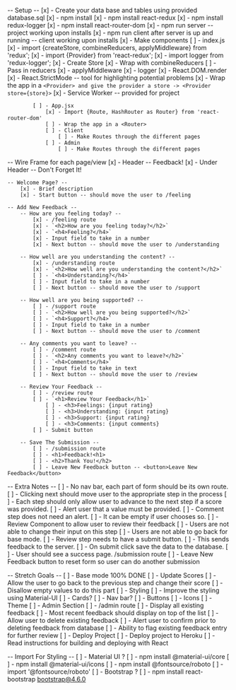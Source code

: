 -- Setup --
    [x] - Create your data base and tables using provided database.sql
    [x] - npm install
    [x] - npm install react-redux
    [x] - npm install redux-logger
    [x] - npm install react-router-dom
    [x] - npm run server -- project working upon installs
        [x] - npm run client after server is up and running -- client working upon installs
    [x] - Make components
        [ ] - index.js
            [x] - import {createStore, combineReducers, applyMiddleware} from 'redux';
            [x] - import {Provider} from 'react-redux';
            [x] - import logger from 'redux-logger';
            [x] - Create Store
                [x] - Wrap with combineReducers
                    [ ] - Pass in reducers
                [x] - applyMiddleware
                    [x] - logger
            [x] - React.DOM.render
                [x] - React.StrictMode -- tool for highlighting potential problems
                [x] - Wrap the app in a `<Provider> and give the provider a store -> <Provider store={store}>`
                [x] - Service Worker -- provided for project

            [ ] - App.jsx
                [x] - Import {Route, HashRouter as Router} from 'react-router-dom'
                [ ] - Wrap the app in a <Router>
                [ ] - Client
                    [ ] - Make Routes through the different pages
                [ ] - Admin
                    [ ] - Make Routes through the different pages

-- Wire Frame for each page/view
    [x] - Header -- Feedback!
        [x] - Under Header -- Don't Forget It!

    -- Welcome Page? --
        [x] - Brief description
        [x] - Start button -- should move the user to /feeling

    -- Add New Feedback --
        -- How are you feeling today? --
            [x] - /feeling route
            [x] - `<h2>How are you feeling today?</h2>`
            [x] - `<h4>Feeling?</h4>`
            [x] - Input field to take in a number
            [x] - Next button -- should move the user to /understanding

        -- How well are you understanding the content? --
            [x] - /understanding route
            [x] - `<h2>How well are you understanding the content?</h2>`
            [ ] - `<h4>Understanding?</h4>`
            [ ] - Input field to take in a number
            [ ] - Next button -- should move the user to /support

        -- How well are you being supported? --
            [ ] - /support route
            [ ] - `<h2>How well are you being supported?</h2>`
            [ ] - `<h4>Support?</h4>`
            [ ] - Input field to take in a number
            [ ] - Next button -- should move the user to /comment

        -- Any comments you want to leave? --
            [ ] - /comment route
            [ ] - `<h2>Any comments you want to leave?</h2>`
            [ ] - `<h4>Comments</h4>`
            [ ] - Input field to take in text
            [ ] - Next button -- should move the user to /review

        -- Review Your Feedback --
            [ ] - /review route
            [ ] - `<h1>Review Your Feedback</h1>`
                [ ] - <h3>Feelings: {input rating}
                [ ] - <h3>Understanding: {input rating}
                [ ] - <h3>Support: {input rating}
                [ ] - <h3>Comments: {input comments}
            [ ] - Submit button

        -- Save The Submission --
            [ ] - /submission route
            [ ] - <h1>Feedback!<h1>
            [ ] - <h2>Thank You!</h2>
            [ ] - Leave New Feedback button -- <button>Leave New Feedback</button>

-- Extra Notes --
    [ ] - No nav bar, each part of form should be its own route.
        [ ] - Clicking next should move user to the appropriate step in the process
    [ ] - Each step should only allow user to advance to the next step if a score was provided.
        [ ] - Alert user that a value must be provided.
    [ ] - Comment step does not need an alert.
        [ ] - It can be empty if user chooses so.
    [ ] - Review Component to allow user to review their feedback
        [ ] - Users are not able to change their input on this step
        [ ] - Users are not able to go back for base mode.
    [ ] - Review step needs to have a submit button.
        [ ] - This sends feedback to the server.
        [ ] - On submit click save the data to the database.
        [ ] - User should see a success page. /submission route
            [ ] - Leave New Feedback button to reset form so user can do another submission




-- Stretch Goals --
    [ ] - Base mode 100% DONE
    [ ] - Update Scores
        [ ] - Allow the user to go back to the previous step and change their score
            [ ] - Disallow empty values to do this part
    [ ] - Styling
        [ ] - Improve the styling using Material-UI
            [ ] - Cards?
            [ ] - Nav bar?
            [ ] - Buttons
            [ ] - Icons
            [ ] - Theme
    [ ] - Admin Section
        [ ] - /admin route
            [ ] - Display all existing feedback
            [ ] - Most recent feedback should display on top of the list
            [ ] - Allow user to delete existing feedback
                [ ] - Alert user to confirm prior to deleting feedback from database
            [ ] - Ability to flag existing feedback entry for further review
    [ ] - Deploy Project
        [ ] - Deploy project to Heroku
            [ ] - Read instructions for building and deploying with React

-- Import For Styling --
    [ ] - Material UI ?
        [ ] - npm install @material-ui/core
        [ ] - npm install @material-ui/icons
        [ ] - npm install @fontsource/roboto
            [ ] - import '@fontsource/roboto'
    [ ] - Bootstrap ?
        [ ] - npm install react-bootstrap bootstrap@4.6.0
